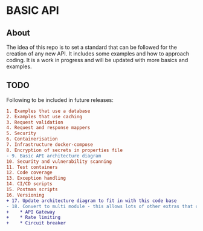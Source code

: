 # BASIC API
## About
The idea of this repo is to set a standard that can be followed for the creation of any new API. It includes some examples and how to approach coding. It is a work in progress and will be updated with more basics and examples.

## TODO
Following to be included in future releases:
```diff
1. Examples that use a database
2. Examples that use caching
3. Request validation
4. Request and response mappers
5. Security
6. Containerisation
7. Infrastructure docker-compose
8. Encryption of secrets in properties file
- 9. Basic API architecture diagram
10. Security and vulnerability scanning
11. Test containers
12. Code coverage
13. Exception handling
14. CI/CD scripts
15. Postman scripts
16. Versioning
+ 17. Update architecture diagram to fit in with this code base
- 18. Convert to multi module - this allows lots of other extras that can be added like:
+    * API Gateway
+    * Rate limiting
+    * Circuit breaker
```